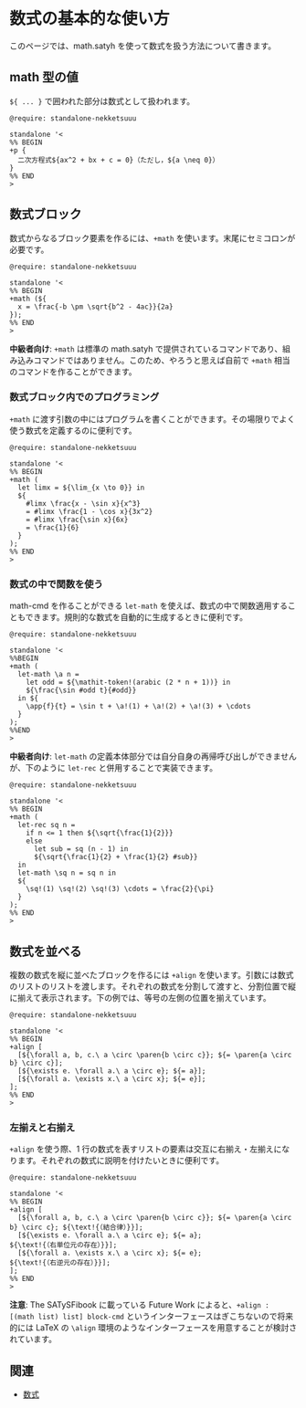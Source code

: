 # 数式の基本的な使い方

このページでは、math.satyh を使って数式を扱う方法について書きます。

## math 型の値

`${ ... }` で囲われた部分は数式として扱われます。

```satysfi
@require: standalone-nekketsuuu

standalone '<
%% BEGIN
+p {
  二次方程式${ax^2 + bx + c = 0}（ただし，${a \neq 0}）
}
%% END
>
```

## 数式ブロック

数式からなるブロック要素を作るには、`+math` を使います。末尾にセミコロンが必要です。

```satysfi
@require: standalone-nekketsuuu

standalone '<
%% BEGIN
+math (${
  x = \frac{-b \pm \sqrt{b^2 - 4ac}}{2a}
});
%% END
>
```

<div class="box-note">

**中級者向け**: `+math` は標準の math.satyh で提供されているコマンドであり、組み込みコマンドではありません。このため、やろうと思えば自前で `+math` 相当のコマンドを作ることができます。

</div>

### 数式ブロック内でのプログラミング

`+math` に渡す引数の中にはプログラムを書くことができます。その場限りでよく使う数式を定義するのに便利です。

```satysfi
@require: standalone-nekketsuuu

standalone '<
%% BEGIN
+math (
  let limx = ${\lim_{x \to 0}} in
  ${
    #limx \frac{x - \sin x}{x^3}
    = #limx \frac{1 - \cos x}{3x^2}
    = #limx \frac{\sin x}{6x}
    = \frac{1}{6}
  }
);
%% END
>
```

### 数式の中で関数を使う

math-cmd を作ることができる `let-math` を使えば、数式の中で関数適用することもできます。規則的な数式を自動的に生成するときに便利です。

```satysfi
@require: standalone-nekketsuuu

standalone '<
%%BEGIN
+math (
  let-math \a n =
    let odd = ${\mathit-token!(arabic (2 * n + 1))} in
    ${\frac{\sin #odd t}{#odd}}
  in ${
    \app{f}{t} = \sin t + \a!(1) + \a!(2) + \a!(3) + \cdots
  }
);
%%END
>
```

<div class="box-note">

**中級者向け**: `let-math` の定義本体部分では自分自身の再帰呼び出しができませんが、下のように `let-rec` と併用することで実装できます。

```satysfi
@require: standalone-nekketsuuu

standalone '<
%% BEGIN
+math (
  let-rec sq n =
    if n <= 1 then ${\sqrt{\frac{1}{2}}}
    else
      let sub = sq (n - 1) in
      ${\sqrt{\frac{1}{2} + \frac{1}{2} #sub}}
  in
  let-math \sq n = sq n in
  ${
    \sq!(1) \sq!(2) \sq!(3) \cdots = \frac{2}{\pi}
  }
);
%% END
>
```

</div>

## 数式を並べる

複数の数式を縦に並べたブロックを作るには `+align` を使います。引数には数式のリストのリストを渡します。それぞれの数式を分割して渡すと、分割位置で縦に揃えて表示されます。下の例では、等号の左側の位置を揃えています。

<div class="result-size-middle">

```satysfi
@require: standalone-nekketsuuu

standalone '<
%% BEGIN
+align [
  [${\forall a, b, c.\ a \circ \paren{b \circ c}}; ${= \paren{a \circ b} \circ c}];
  [${\exists e. \forall a.\ a \circ e}; ${= a}];
  [${\forall a. \exists x.\ a \circ x}; ${= e}];
];
%% END
>
```

</div>

### 左揃えと右揃え

<div class="result-size-middle">

`+align` を使う際、1 行の数式を表すリストの要素は交互に右揃え・左揃えになります。それぞれの数式に説明を付けたいときに便利です。

```satysfi
@require: standalone-nekketsuuu

standalone '<
%% BEGIN
+align [
  [${\forall a, b, c.\ a \circ \paren{b \circ c}}; ${= \paren{a \circ b} \circ c}; ${\text!{（結合律）}}];
  [${\exists e. \forall a.\ a \circ e}; ${= a};                                    ${\text!{（右単位元の存在）}}];
  [${\forall a. \exists x.\ a \circ x}; ${= e};                                    ${\text!{（右逆元の存在）}}];
];
%% END
>
```

</div>

<div class="box-note">

**注意**: The SATySFibook に載っている Future Work によると、`+align : [(math list) list] block-cmd` というインターフェースはぎこちないので将来的には LaTeX の `\align` 環境のようなインターフェースを用意することが検討されています。

</div>

## 関連

* [数式](index.html#-2)

